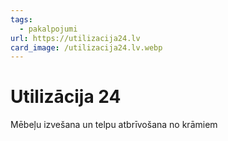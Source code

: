 ```yaml
---
tags:
  - pakalpojumi
url: https://utilizacija24.lv
card_image: /utilizacija24.lv.webp
---
```


# Utilizācija 24

Mēbeļu izvešana un telpu atbrīvošana no krāmiem
